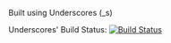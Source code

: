 Built using Underscores (_s)

Underscores' Build Status: [![Build Status](https://travis-ci.org/Automattic/_s.svg?branch=master)](https://travis-ci.org/Automattic/_s)



